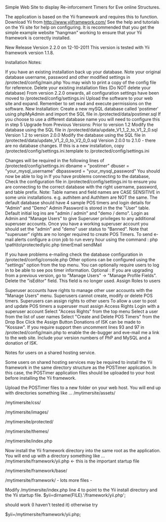 Simple Web Site to display Re-inforcement Timers for Eve online Structures.

The application is based on the Yii framework and requires this to function. Download Yii from http://www.yiiframework.com/ See the help and tutorials on the Yii site for help on configuring. It is recommended that you get the simple example website "hangman" working to ensure that your Yii framework is correctly installed.

New Release Version 2.2.0 on 12-10-2011 This version is tested with Yii framework version 1.1.8.

Installation Notes:

If you have an existing installation back up your database. Note your original database username, password and other modified settings in /protected/config/main.php You may wish to print a copy of the config file for reference. Delete your existing installation files (Do NOT delete your database) From version 2.2.0 onwards, all configuration settings have been moved to /protected/config/settings.ini
Upload the software to your web site and expand. Remember to set read and execute permissions on the software.
New Installation: Create a new mySQL database called 'postimer' using phpMyAdmin and import the SQL file in /protected/data/postimer.sql If you choose to use a different database name you will need to configure this in step 5
Upgrade from Previous Versions:
Prior to version 1.2 Modify the database using the SQL file in /protected/data/update_V1_1_2_to_V1_2_0.sql
Version 1.2 to version 2.0.0 Modify the database using the SQL file in /protected/data/update_V1_2_0_to_V2_0_0.sql
Version 2.0.0 to 2.1.0 - there are no database changes.
If this is a new installation, copy /protected/config/settings.ini.template to /protected/config/settings.ini

Changes will be required in the following lines of /protected/config/settings.ini
dbname = "postimer"
dbuser = "your_mysql_username"
dbpassword = "your_mysql_password"
You should now be able to log in
If you have problems connecting to the database, Check the configuration file in /protected/config/settings.ini to ensure you are connecting to the correct database with the right username, password, and table prefix.
Note: Table names and field names are CASE SENSITIVE in some unix installations. e.g. authitem and AuthItem are NOT the same.
The default database should have 4 sample POS timers and login details for "Admin" and "Demo"
Admin Password is stored in the the "User" table. Default initial log ins are "admin / admin" and "demo / demo". Login as Admin and "Manage Users" to give Superuser privileges to any additional superuser accounts. Once you have a working superuser account you should set the "admin" and "demo" user status to "Banned". Note that "superuser" rights are no longer required to create POS Timers.
To send e-mail alerts configure a cron job to run every hour using the command : php \path\to\protected\yiic.php timerEmail sendMail

If you have problems e-mailing check the database configuration in /protected/config/console.php
Other options can be configured using the "settings" option from the top menu. You can optionally require users to log in to be able to see pos timer information.
Optional : If you are upgrading from a previous version, go to "Manage Users" -> "Manage Profile Fields". Delete the "isEditor" field. This field is no longer used.
Assign Roles to users

Superuser accounts have rights to manage other user accounts with the "Manage Users" menu.
Superusers cannot create, modify or delete POS timers.
Superusers can assign rights to other users
To allow a user to post and update POS timers a superuser must assign Access Rights
Login with a superuser account
Select "Access Rights" from the top menu
Select a user from the list of user names
Select "Create and Delete POS Timers" from the Drop Box
Click the Assign Button
Donations of ISK can be made to "Kossaw". If you require support then uncomment lines 93 and 97 in /protected/config/main.php to enable the de-bugger and eve-mail me a link to the web site. Include your version numbers of PhP and MySQL and a donation of ISK.

Notes for users on a shared hosting service.

Some users on shared hosting services may be required to install the Yii framework in the same directory structure as the POSTimer application. In this case, the POSTimer application files should be uploaded to your host before installing the Yii framework.

Upload the POSTimer files to a new folder on your web host. You will end up with directories something like ...
/mytimersite/assets/

/mytimersite/css/

/mytimersite/images/

/mytimersite/protected/

/mytimersite/themes/

/mytimersite/index.php

Now install the Yii framework directory into the same root as the application. You will end up with a directory something like ...
/mytimersite/framework/yii.php <- this is the important startup file

/mytimersite/framework/base/

/mytimersite/framework/ - lots more files -

Modify /mytimersite/index.php line 4 to point to the Yii install directory and the Yii startup file.
$yii=dirname(FILE).'/framework/yii.php';

should work (I haven't tested it) otherwise try

$yii=/mytimersite/framework/yii.php;